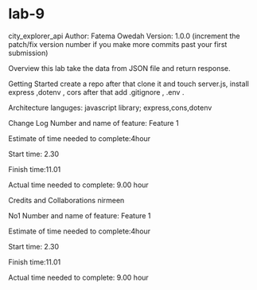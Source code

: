# lab-9
city_explorer_api
Author: Fatema Owedah Version: 1.0.0 (increment the patch/fix version number if you make more commits past your first submission)

Overview
this lab take the data from JSON file and return response.

Getting Started
create a repo after that clone it and touch server.js, install express ,dotenv , cors after that add .gitignore , .env .

Architecture
languges: javascript library; express,cons,dotenv

Change Log
Number and name of feature: Feature 1

Estimate of time needed to complete:4hour

Start time: 2.30

Finish time:11.01

Actual time needed to complete: 9.00 hour

Credits and Collaborations
nirmeen 

No1
Number and name of feature: Feature 1

Estimate of time needed to complete:4hour

Start time: 2.30

Finish time:11.01

Actual time needed to complete: 9.00 hour